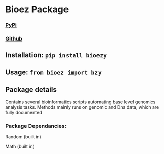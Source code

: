 # Bioez Package

### [PyPi](https://pypi.org/project/bioezy/#description)

### [Github](https://github.com/Rukhan4/bioezy-package)


## Installation: `pip install bioezy`

## Usage: `from bioez import bzy`


## Package details

Contains several bioinformatics scripts automating base level genomics analysis tasks. Methods mainly runs on genomic and Dna data, 
which are fully documented


### Package Dependancies:

Random (built in)

Math (built in)